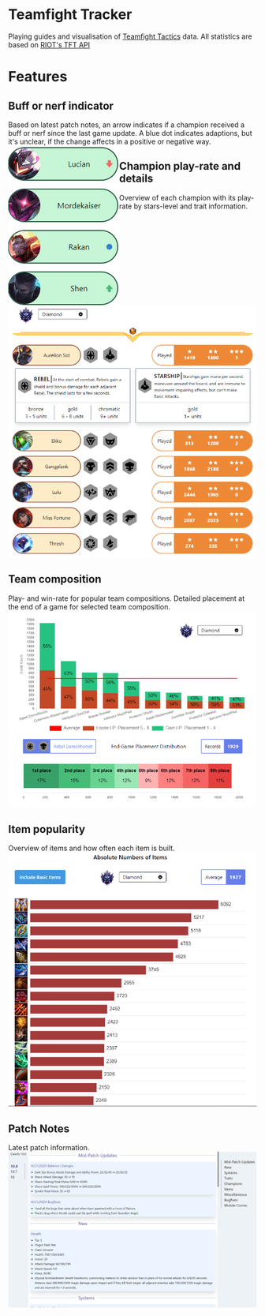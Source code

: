 # Teamfight Tracker

Playing guides and visualisation of [Teamfight Tactics](https://teamfighttactics.leagueoflegends.com/) data. All statistics are based on [RIOT's TFT API](https://developer.riotgames.com/docs/tft)

# Features
## Buff or nerf indicator
Based on latest patch notes, an arrow indicates if a champion received a buff or nerf since the last game update. A blue dot indicates adaptions, but it's unclear, if the change affects in a positive or negative way.  
<img style="float: left;" src="/BuffNerfIndicator.PNG" />

## Champion play-rate and details
Overview of each champion with its play-rate by stars-level and trait information.  
![ChampStats](/ChampStats.PNG)

## Team composition
Play- and win-rate for popular team compositions. Detailed placement at the end of a game for selected team composition.  
![CombStats](/CombStats.PNG)

## Item popularity
Overview of items and how often each item is built.  
![ItemStats](/ItemStats.PNG)

## Patch Notes
Latest patch information.  
![PatchNotes](/PatchNotes.PNG)

